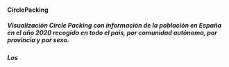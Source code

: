 #### CirclePacking
##### Visualización Circle Packing con información de la población en España en el año 2020 recogida en todo el pais, por comunidad autónoma, por provincia y por sexo.
##### Los 
